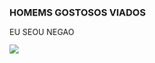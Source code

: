 ### HOMEMS GOSTOSOS VIADOS ###

EU SEOU NEGAO

![](https://media1.tenor.com/m/wEH2PdPF3R0AAAAd/monkey-ape.gif)
